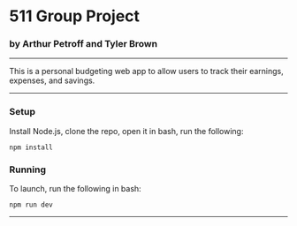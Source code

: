 # 511 Group Project

### by Arthur Petroff and Tyler Brown

---

This is a personal budgeting web app to allow users to track their earnings, expenses, and savings.

---

### Setup

Install Node.js, clone the repo, open it in bash, run the following:

```shell
npm install
```

### Running

To launch, run the following in bash:

```shell
npm run dev
```

---